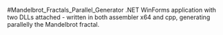 #Mandelbrot_Fractals_Parallel_Generator
.NET WinForms application with two DLLs attached - written in both assembler x64 and cpp, generating parallelly the Mandelbrot fractal.
